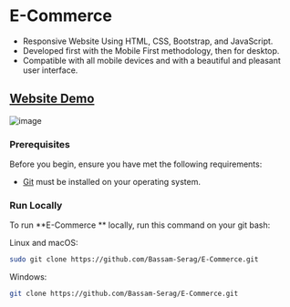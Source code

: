 # E-Commerce
- Responsive Website Using HTML, CSS, Bootstrap, and JavaScript.
- Developed first with the Mobile First methodology, then for desktop.
- Compatible with all mobile devices and with a beautiful and pleasant user interface.
## [Website Demo](https://e-commerce-xi-sable.vercel.app/)

![image](https://github.com/Bassam-Serag/Flowers-Website/assets/105117034/bf0f6e88-0f30-4a50-9c36-bc836d9e2b92)


### Prerequisites

Before you begin, ensure you have met the following requirements:

* [Git](https://git-scm.com/downloads "Download Git") must be installed on your operating system.


### Run Locally

To run **E-Commerce ** locally, run this command on your git bash:

Linux and macOS:

```bash
sudo git clone https://github.com/Bassam-Serag/E-Commerce.git
```

Windows:

```bash
git clone https://github.com/Bassam-Serag/E-Commerce.git
```
